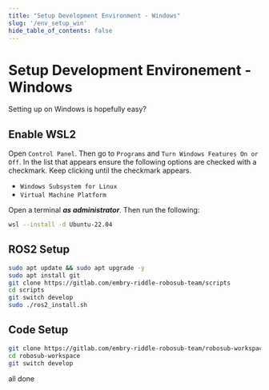 ```yaml
---
title: "Setup Development Environment - Windows"
slug: '/env_setup_win'
hide_table_of_contents: false
---
```


# Setup Development Environement - Windows
Setting up on Windows is hopefully easy?

## Enable WSL2 
Open `Control Panel`. Then go to `Programs` and `Turn Windows Features On or Off`.
In the list that appears ensure the following options are checked with a checkmark. Keep clicking until the checkmark appears. 
- `Windows Subsystem for Linux`
- `Virtual Machine Platform`


Open a terminal ***as administrator***. Then run the following:

```bash
wsl --install -d Ubuntu-22.04
```

## ROS2 Setup
```bash
sudo apt update && sudo apt upgrade -y
sudo apt install git
git clone https://gitlab.com/embry-riddle-robosub-team/scripts
cd scripts
git switch develop
sudo ./ros2_install.sh
```

## Code Setup
```bash
git clone https://gitlab.com/embry-riddle-robosub-team/robosub-workspace.git
cd robosub-workspace
git switch develop
```

all done